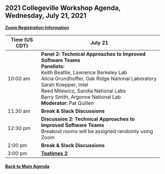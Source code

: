 
## 2021 Collegeville Workshop Agenda, Wednesday, July 21, 2021

[**Zoom Registration Information**](https://csbsju.zoom.us/meeting/register/tJwtceqprD0oG9DXfkUQ-OgLF0XvTl-Sr2Ty)

| **Time (US CDT)**| **July 21** |
|---|---|
| 10:00 am | **Panel 2: Technical Approaches to Improved Software Teams** <br> **Panelists:** <br> Keith Beattie, Lawrence Berkeley Lab<br> Alicia Grundhoffer, Oak Ridge National Laboratory <br> Sarah Knepper, Intel <br> Reed Milewicz, Sandia National Labs <br> Barry Smith, Argonne National Lab <br> **Moderator:** Pat Quillen |
| 11:30 am | **Break & Slack Discussions** |
| 12:30 pm | **Discussion 2: Technical Approaches to Improved Software Teams** <br> Breakout rooms will be assigned randomly using Zoom |
| 2:00 pm | **Break & Slack Discussions** |
| 3:00 pm | [**Teatimes 2**](WorkshopResources/TeatimeThemes/TeatimeThemeList.md) |

#### [Back to Main Agenda](Agenda.md)
